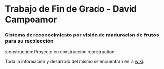 # Trabajo de Fin de Grado - David Campoamor
### Sistema de reconocimiento por visión de maduración de frutos para su recolección
<p> :construction: Proyecto en construcción :construction: <br>

Toda la información y desarrollo del mismo se encuentran en la [wiki](https://github.com/RoboticsURJC/tfg-dcampoamor/wiki). </p>
